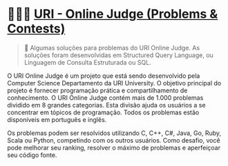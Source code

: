# 👨🏻‍💻 [URI - Online Judge (Problems & Contests)]
> 📌 Algumas soluções para problemas do URI Online Judge. As soluções foram desenvolvidas
em Structured Query Language, ou Linguagem de Consulta Estruturada ou SQL.

O URI Online Judge é um projeto que está sendo desenvolvido pela Computer Science 
Departamento da URI University. O objetivo principal do projeto é fornecer programação
prática e compartilhamento de conhecimento. O URI Online Judge contém mais de 1.000 problemas
dividido em 8 grandes categorias. Esta divisão ajuda os usuários a se concentrar em
tópicos de programação. Todos os problemas estão disponíveis em português e inglês.

Os problemas podem ser resolvidos utilizando C, C++, C#, Java, Go, Ruby, Scala ou Python, competindo com os outros usuários. 
Como desafio, você pode melhorar seu ranking, resolver o máximo de problemas e aperfeiçoar seu código fonte.

[URI - Online Judge (Problems & Contests)]: https://www.urionlinejudge.com.br/

